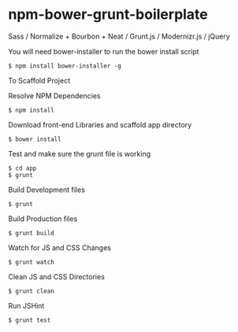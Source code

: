 # npm-bower-grunt-boilerplate

Sass / Normalize + Bourbon + Neat / Grunt.js / Modernizr.js / jQuery


You will need bower-installer to run the bower install script
```
$ npm install bower-installer -g

```

To Scaffold Project

Resolve NPM Dependencies
```
$ npm install

```

Download front-end Libraries and scaffold app directory
```
$ bower install

```

Test and make sure the grunt file is working
```
$ cd app
$ grunt

```

Build Development files
```
$ grunt

```

Build Production files
```
$ grunt build

```

Watch for JS and CSS Changes
```
$ grunt watch

```

Clean JS and CSS Directories
```
$ grunt clean

```

Run JSHint
```
$ grunt test

```
